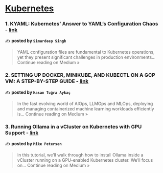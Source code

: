 
<h1><a href=https://medium.com/tag/kubernetes/recommended target="_blank" rel="noopener noreferrer">Kubernetes</a></h1>
<h3>1. KYAML: Kubernetes’ Answer to YAML’s Configuration Chaos - <a href="https://medium.com/@simardeep.oberoi/kyaml-kubernetes-answer-to-yaml-s-configuration-chaos-0c0c09f51587?source=rss------kubernetes-5" target="_blank" rel="noopener noreferrer">link</a></h3>

✍️ **posted by `Simardeep Singh`**

<blockquote>YAML configuration files are fundamental to Kubernetes operations, yet they present significant challenges in production environments…
Continue reading on Medium »</blockquote>

<h3>2. SETTING UP DOCKER, MINIKUBE, AND KUBECTL ON A GCP VM: A STEP-BY-STEP GUIDE - <a href="https://medium.com/@htasoftware/setting-up-docker-minikube-and-kubectl-on-a-gcp-vm-a-step-by-step-guide-93d947bb96d6?source=rss------kubernetes-5" target="_blank" rel="noopener noreferrer">link</a></h3>

✍️ **posted by `Hasan Tuğra Aykaç`**

<blockquote>In the fast evolving world of AIOps, LLMOps and MLOps, deploying and managing containerized machine learning workloads efficiently is…
Continue reading on Medium »</blockquote>

<h3>3. Running Ollama in a vCluster on Kubernetes with GPU Support - <a href="https://medium.com/@mpetason/running-ollama-in-a-vcluster-on-kubernetes-with-gpu-support-361fdc7a9382?source=rss------kubernetes-5" target="_blank" rel="noopener noreferrer">link</a></h3>

✍️ **posted by `Mike Petersen`**

<blockquote>In this tutorial, we’ll walk through how to install Ollama inside a vCluster running on a GPU-enabled Kubernetes cluster. We’ll focus on…
Continue reading on Medium »</blockquote>

